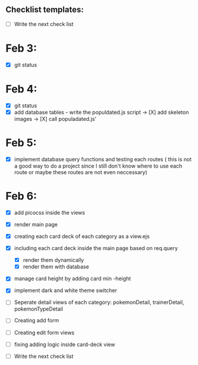## Checklist templates:

- [ ] Write the next check list

# Feb 3:

- [x] git status

# Feb 4:

- [x] git status
- [x] add database tables - write the populdated.js script
      -> [X] add skeleton images
      -> [X] call populadated.js'

# Feb 5:

- [x] implement database query functions and testing each routes ( this is not a good way to do a project since I still don't know where to use each route or maybe these routes are not even neccessary)

# Feb 6:

- [x] add picocss inside the views
- [x] render main page
- [x] creating each card deck of each category as a view.ejs
- [x] including each card deck inside the main page based on
      req.query

  - [x] render them dynamically
  - [x] render them with database

- [x] manage card height by adding card min -height
- [x] implement dark and white theme switcher
- [ ] Seperate detail views of each category: pokemonDetail, trainerDetail, pokemonTypeDetail
- [ ] Creating add form
- [ ] Creating edit form views
- [ ] fixing adding logic inside card-deck view
- [ ] Write the next check list
